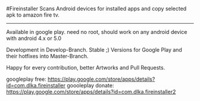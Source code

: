 #Fireinstaller
Scans Android devices for installed apps and copy selected apk to amazon fire tv.

-------
Available in google play.
need no root, should work on any android device with android 4.x or 5.0

Development in Develop-Branch.
Stable ;) Versions for Google Play and their hotfixes into Master-Branch.

Happy for every contribution, better Artworks and Pull Requests.

googleplay free: https://play.google.com/store/apps/details?id=com.dlka.fireinstaller
goooleplay donate: https://play.google.com/store/apps/details?id=com.dlka.fireinstaller2
